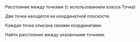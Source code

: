 Расстояние между точками (с использованием класса Точка)

Две точки находятся на координатной плоскости. 

Каждая точка описана своими координатами. 

Найти расстояние между указанными точками.
